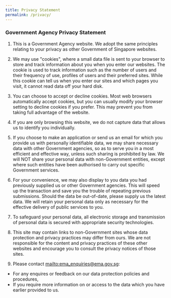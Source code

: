 ```yaml
---
title: Privacy Statement
permalink: /privacy/
---
```


### **Government Agency Privacy Statement**

1.	This is a Government Agency website. We adopt the same principles relating to your privacy as other Government of Singapore websites.

2.	We may use "cookies", where a small data file is sent to your browser to store and track information about you when you enter our websites. The cookie is used to track information such as the number of users and their frequency of use, profiles of users and their preferred sites. While this cookie can tell us when you enter our sites and which pages you visit, it cannot read data off your hard disk.

3.	You can choose to accept or decline cookies. Most web browsers automatically accept cookies, but you can usually modify your browser setting to decline cookies if you prefer. This may prevent you from taking full advantage of the website.

4.	If you are only browsing this website, we do not capture data that allows us to identify you individually.

5.	If you choose to make an application or send us an email for which you provide us with personally identifiable data, we may share necessary data with other Government agencies, so as to serve you in a most efficient and effective way, unless such sharing is prohibited by law. We will NOT share your personal data with non-Government entities, except where such entities have been authorised to carry out specific Government services.

6.	For your convenience, we may also display to you data you had previously supplied us or other Government agencies. This will speed up the transaction and save you the trouble of repeating previous submissions. Should the data be out-of-date, please supply us the latest data. We will retain your personal data only as necessary for the effective delivery of public services to you.

7.	To safeguard your personal data, all electronic storage and transmission of personal data is secured with appropriate security technologies.

8.	This site may contain links to non-Government sites whose data protection and privacy practices may differ from ours. We are not responsible for the content and privacy practices of these other websites and encourage you to consult the privacy notices of those sites.

9.	Please contact <mailto:ema_enquiries@ema.gov.sg>:
*	For any enquires or feedback on our data protection policies and procedures,
*	If you require more information on or access to the data which you have earlier provided to us.
